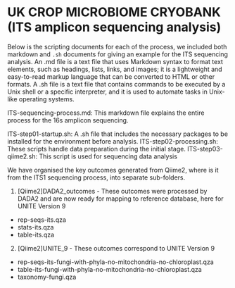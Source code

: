 # UK CROP MICROBIOME CRYOBANK (ITS amplicon sequencing analysis)

Below is the scripting documents for each of the process, we included both markdown and `.sh` documents for giving an example for the ITS sequencing analysis. An .md file is a text file that uses Markdown syntax to format text elements, such as headings, lists, links, and images; it is a lightweight and easy-to-read markup language that can be converted to HTML or other formats. A .sh file is a text file that contains commands to be executed by a Unix shell or a specific interpreter, and it is used to automate tasks in Unix-like operating systems.


ITS-sequencing-process.md: This markdown file explains the entire process for the 16s amplicon sequencing.

ITS-step01-startup.sh: A .sh file that includes the necessary packages to be installed for the environment before analysis.
ITS-step02-processing.sh: These scripts handle data preparation during the initial stage.
ITS-step03-qiime2.sh: This script is used for sequencing data analysis


We have organised the key outcomes generated from Qiime2, where is it from the ITS1 sequencing process, into separate sub-folders.
1. [Qiime2]DADA2_outcomes - These outcomes were processed by DADA2 and are now ready for mapping to reference database, here for UNITE Version 9
- rep-seqs-its.qza
- stats-its.qza
- table-its.qza

2. [Qiime2]UNITE_9 - These outcomes correspond to UNITE Version 9
 - rep-seqs-its-fungi-with-phyla-no-mitochondria-no-chloroplast.qza
 - table-its-fungi-with-phyla-no-mitochondria-no-chloroplast.qza
 - taxonomy-fungi.qza